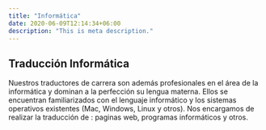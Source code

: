 ```yaml
---
title: "Informática"
date: 2020-06-09T12:14:34+06:00
description: "This is meta description."
---
```


## Traducción Informática

Nuestros traductores de carrera son además profesionales en el área de la informática y    dominan a la perfección su lengua materna. Ellos se encuentran familiarizados con el lenguaje informático y los sistemas operativos existentes (Mac, Windows, Linux y otros). Nos encargamos de realizar la traducción de : paginas web, programas informáticos y otros.
